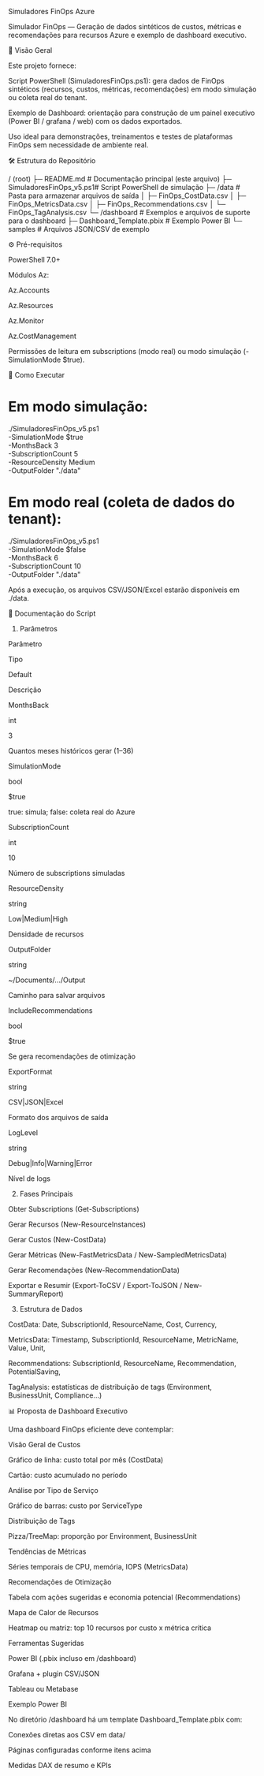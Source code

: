 Simuladores FinOps Azure

Simulador FinOps — Geração de dados sintéticos de custos, métricas e recomendações para recursos Azure e exemplo de dashboard executivo.

📖 Visão Geral

Este projeto fornece:

Script PowerShell (SimuladoresFinOps.ps1): gera dados de FinOps sintéticos (recursos, custos, métricas, recomendações) em modo simulação ou coleta real do tenant.

Exemplo de Dashboard: orientação para construção de um painel executivo (Power BI / grafana / web) com os dados exportados.

Uso ideal para demonstrações, treinamentos e testes de plataformas FinOps sem necessidade de ambiente real.

🛠️ Estrutura do Repositório

/ (root)
├─ README.md               # Documentação principal (este arquivo)
├─ SimuladoresFinOps_v5.ps1# Script PowerShell de simulação
├─ /data                   # Pasta para armazenar arquivos de saída
│   ├─ FinOps_CostData.csv
│   ├─ FinOps_MetricsData.csv
│   ├─ FinOps_Recommendations.csv
│   └─ FinOps_TagAnalysis.csv
└─ /dashboard              # Exemplos e arquivos de suporte para o dashboard
    ├─ Dashboard_Template.pbix   # Exemplo Power BI
    └─ samples               # Arquivos JSON/CSV de exemplo

⚙️ Pré-requisitos

PowerShell 7.0+

Módulos Az:

Az.Accounts

Az.Resources

Az.Monitor

Az.CostManagement

Permissões de leitura em subscriptions (modo real) ou modo simulação (-SimulationMode $true).

🚀 Como Executar

# Em modo simulação:
./SimuladoresFinOps_v5.ps1 \
  -SimulationMode $true \
  -MonthsBack 3 \
  -SubscriptionCount 5 \
  -ResourceDensity Medium \
  -OutputFolder "./data"

# Em modo real (coleta de dados do tenant):
./SimuladoresFinOps_v5.ps1 \
  -SimulationMode $false \
  -MonthsBack 6 \
  -SubscriptionCount 10 \
  -OutputFolder "./data"

Após a execução, os arquivos CSV/JSON/Excel estarão disponíveis em ./data.

📝 Documentação do Script

1. Parâmetros

Parâmetro

Tipo

Default

Descrição

MonthsBack

int

3

Quantos meses históricos gerar (1–36)

SimulationMode

bool

$true

true: simula; false: coleta real do Azure

SubscriptionCount

int

10

Número de subscriptions simuladas

ResourceDensity

string

Low|Medium|High

Densidade de recursos

OutputFolder

string

~/Documents/.../Output

Caminho para salvar arquivos

IncludeRecommendations

bool

$true

Se gera recomendações de otimização

ExportFormat

string

CSV|JSON|Excel

Formato dos arquivos de saída

LogLevel

string

Debug|Info|Warning|Error

Nível de logs

2. Fases Principais

Obter Subscriptions (Get-Subscriptions)

Gerar Recursos (New-ResourceInstances)

Gerar Custos (New-CostData)

Gerar Métricas (New-FastMetricsData / New-SampledMetricsData)

Gerar Recomendações (New-RecommendationData)

Exportar e Resumir (Export-ToCSV / Export-ToJSON / New-SummaryReport)

3. Estrutura de Dados

CostData: Date, SubscriptionId, ResourceName, Cost, Currency, <Tags>

MetricsData: Timestamp, SubscriptionId, ResourceName, MetricName, Value, Unit, <Tags>

Recommendations: SubscriptionId, ResourceName, Recommendation, PotentialSaving, <Tags>

TagAnalysis: estatísticas de distribuição de tags (Environment, BusinessUnit, Compliance...)

📊 Proposta de Dashboard Executivo

Uma dashboard FinOps eficiente deve contemplar:

Visão Geral de Custos

Gráfico de linha: custo total por mês (CostData)

Cartão: custo acumulado no período

Análise por Tipo de Serviço

Gráfico de barras: custo por ServiceType

Distribuição de Tags

Pizza/TreeMap: proporção por Environment, BusinessUnit

Tendências de Métricas

Séries temporais de CPU, memória, IOPS (MetricsData)

Recomendações de Otimização

Tabela com ações sugeridas e economia potencial (Recommendations)

Mapa de Calor de Recursos

Heatmap ou matriz: top 10 recursos por custo x métrica crítica

Ferramentas Sugeridas

Power BI (.pbix incluso em /dashboard)

Grafana + plugin CSV/JSON

Tableau ou Metabase

Exemplo Power BI

No diretório /dashboard há um template Dashboard_Template.pbix com:

Conexões diretas aos CSV em data/

Páginas configuradas conforme itens acima

Medidas DAX de resumo e KPIs




